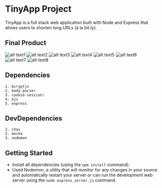 # TinyApp Project

TinyApp is a full stack web application built with Node and Express that allows users to shorten long URLs (à la bit.ly).

## Final Product
![alt text1]("https://user-images.githubusercontent.com/51253864/141605252-11b5e1de-3dfb-4436-849e-e703a0340015.png")
![alt text2]("https://user-images.githubusercontent.com/51253864/141605271-ffd67534-bad5-4bea-a13a-14bb62cb8e54.png")
![alt text3]("https://user-images.githubusercontent.com/51253864/141605278-e7e31ce3-2f77-4d84-aff1-7b0733924123.png")
![alt text4]("https://user-images.githubusercontent.com/51253864/141605283-4edee96a-e80f-4741-bc88-e9c6b0fd1744.png")
![alt text5]("https://user-images.githubusercontent.com/51253864/141605299-ad661698-baab-4e7e-8d1d-6611afe20066.png")
![alt text6]("https://user-images.githubusercontent.com/51253864/141605307-781c9017-76c4-44b7-86ad-ea03648e8244.png")
![alt text7]("https://user-images.githubusercontent.com/51253864/141605339-3d1b5818-2935-42ed-85c8-cc0524dc48d9.png")
![alt text8]("https://user-images.githubusercontent.com/51253864/141605345-947967ec-ffe0-4516-bdf4-ca05fbf276e4.png")

## Dependencies
    1. bcryptjs
    2. body-parser
    3. cookie-session!
    4. ejs
    5. express

## DevDependencies
    1. chai
    2. mocha
    3. nodemon

## Getting Started

- Install all dependencies (using the `npm install` command).
- Used Nodemon, a utility that will monitor for any changes in your source and automatically restart your server or can run the development web server using  the `node express_server.js` command.
